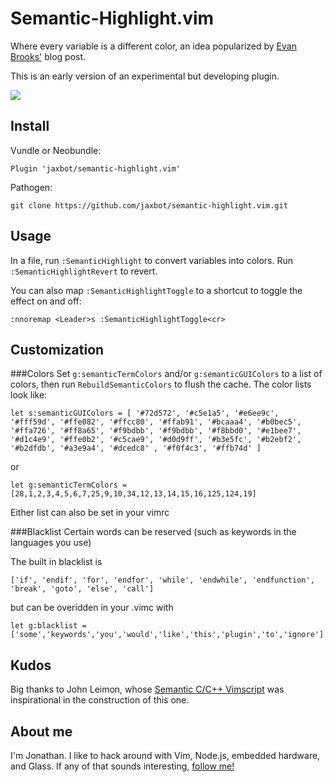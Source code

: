 # Semantic-Highlight.vim

Where every variable is a different color, an idea popularized by <a href="https://medium.com/@evnbr/coding-in-color-3a6db2743a1e">Evan Brooks'</a> blog post.

This is an early version of an experimental but developing plugin.

<img src="https://raw.githubusercontent.com/jaxbot/semantic-highlight.vim/master/semantic-highlight.png">

## Install

Vundle or Neobundle:

```
Plugin 'jaxbot/semantic-highlight.vim'
```

Pathogen:

```
git clone https://github.com/jaxbot/semantic-highlight.vim.git
```

## Usage

In a file, run `:SemanticHighlight` to convert variables into colors. Run `:SemanticHighlightRevert` to revert.

You can also map `:SemanticHighlightToggle` to a shortcut to toggle the effect on and off:

```
:nnoremap <Leader>s :SemanticHighlightToggle<cr>
```

## Customization
###Colors
Set `g:semanticTermColors` and/or `g:semanticGUIColors` to a list of colors, then run `RebuildSemanticColors` to flush the cache. The color lists look like:

```
let s:semanticGUIColors = [ '#72d572', '#c5e1a5', '#e6ee9c', '#fff59d', '#ffe082', '#ffcc80', '#ffab91', '#bcaaa4', '#b0bec5', '#ffa726', '#ff8a65', '#f9bdbb', '#f9bdbb', '#f8bbd0', '#e1bee7', '#d1c4e9', '#ffe0b2', '#c5cae9', '#d0d9ff', '#b3e5fc', '#b2ebf2', '#b2dfdb', '#a3e9a4', '#dcedc8' , '#f0f4c3', '#ffb74d' ]
```
or

```
let g:semanticTermColors = [28,1,2,3,4,5,6,7,25,9,10,34,12,13,14,15,16,125,124,19]
```

Either list can also be set in your vimrc

###Blacklist
Certain words can be reserved (such as keywords in the languages you use)

The built in blacklist is 

```
['if', 'endif', 'for', 'endfor', 'while', 'endwhile', 'endfunction', 'break', 'goto', 'else', 'call']
``` 

but can be overidden in your .vimc with 

```
let g:blacklist = ['some','keywords','you','would','like','this','plugin','to','ignore']
```

## Kudos

Big thanks to John Leimon, whose [Semantic C/C++ Vimscript](http://www.vim.org/scripts/script.php?script_id=4945) was inspirational in the construction of this one.

## About me

I'm Jonathan. I like to hack around with Vim, Node.js, embedded hardware, and Glass. If any of that sounds interesting, [follow me!](https://github.com/jaxbot)

